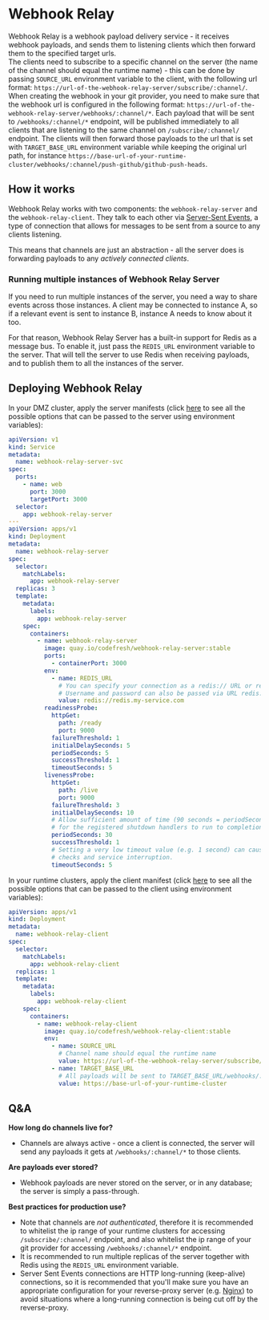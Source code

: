 # Webhook Relay
    
Webhook Relay is a webhook payload delivery service - it receives webhook payloads, and sends them to listening clients which then forward them to the specified target urls.<br>
The clients need to subscribe to a specific channel on the server (the name of the channel should equal the runtime name) - this can be done by passing `SOURCE_URL` environment variable to the client, with the following url format: `https://url-of-the-webhook-relay-server/subscribe/:channel/`.
When creating the webhook in your git provider, you need to make sure that the webhook url is configured in the following format: `https://url-of-the-webhook-relay-server/webhooks/:channel/*`. Each payload that will be sent to `/webhooks/:channel/*` endpoint, will be published immediately to all clients that are listening to the same channel on `/subscribe/:channel/` endpoint. The clients will then forward those payloads to the url that is set with `TARGET_BASE_URL` environment variable while keeping the original url path, for instance `https://base-url-of-your-runtime-cluster/webhooks/:channel/push-github/github-push-heads`. 
    
## How it works

Webhook Relay works with two components: the `webhook-relay-server` and the `webhook-relay-client`. They talk to each other via [Server-Sent Events](https://html.spec.whatwg.org/multipage/server-sent-events.html), a type of connection that allows for messages to be sent from a source to any clients listening.

This means that channels are just an abstraction - all the server does is forwarding payloads to any _actively connected clients_.
 

### Running multiple instances of Webhook Relay Server

If you need to run multiple instances of the server, you need a way to share events across those instances. A client may be connected to instance A, so if a relevant event is sent to instance B, instance A needs to know about it too.

For that reason, Webhook Relay Server has a built-in support for Redis as a message bus. To enable it, just pass the `REDIS_URL` environment variable to the server. That will tell the server to use Redis when receiving payloads, and to publish them to all the instances of the server.

## Deploying Webhook Relay

In your DMZ cluster, apply the server manifests (click [here](https://github.com/codefresh-io/webhook-relay/blob/main/apps/webhook-relay-server/README.md) to see all the possible options that can be passed to the server using environment variables):

```yaml
apiVersion: v1
kind: Service
metadata:
  name: webhook-relay-server-svc
spec:
  ports:
    - name: web
      port: 3000
      targetPort: 3000
  selector:
    app: webhook-relay-server
---
apiVersion: apps/v1
kind: Deployment
metadata:
  name: webhook-relay-server
spec:
  selector:
    matchLabels:
      app: webhook-relay-server
  replicas: 3
  template:
    metadata:
      labels: 
        app: webhook-relay-server
    spec:
      containers:
        - name: webhook-relay-server
          image: quay.io/codefresh/webhook-relay-server:stable
          ports:
            - containerPort: 3000
          env:
            - name: REDIS_URL
              # You can specify your connection as a redis:// URL or rediss:// URL when using TLS encryption.
              # Username and password can also be passed via URL redis://username:authpassword@127.0.0.1:6380/4.
              value: redis://redis.my-service.com
          readinessProbe:
            httpGet:
              path: /ready
              port: 9000
            failureThreshold: 1
            initialDelaySeconds: 5
            periodSeconds: 5
            successThreshold: 1
            timeoutSeconds: 5
          livenessProbe:
            httpGet:
              path: /live
              port: 9000
            failureThreshold: 3
            initialDelaySeconds: 10
            # Allow sufficient amount of time (90 seconds = periodSeconds * failureThreshold)
            # for the registered shutdown handlers to run to completion.
            periodSeconds: 30
            successThreshold: 1
            # Setting a very low timeout value (e.g. 1 second) can cause false-positive
            # checks and service interruption.
            timeoutSeconds: 5

```

In your runtime clusters, apply the client manifest (click [here](https://github.com/codefresh-io/webhook-relay/blob/main/apps/webhook-relay-client/README.md) to see all the possible options that can be passed to the client using environment variables):

```yaml
apiVersion: apps/v1
kind: Deployment
metadata:
  name: webhook-relay-client
spec:
  selector:
    matchLabels:
      app: webhook-relay-client
  replicas: 1
  template:
    metadata:
      labels:
        app: webhook-relay-client
    spec:
      containers:
        - name: webhook-relay-client
          image: quay.io/codefresh/webhook-relay-client:stable
          env:
            - name: SOURCE_URL
              # Channel name should equal the runtime name
              value: https://url-of-the-webhook-relay-server/subscribe/:channel
            - name: TARGET_BASE_URL
              # All payloads will be sent to TARGET_BASE_URL/webhooks/:channel/*
              value: https://base-url-of-your-runtime-cluster

```

## Q&A

**How long do channels live for?**

* Channels are always active - once a client is connected, the server will send any payloads it gets at `/webhooks/:channel/*` to those clients.

**Are payloads ever stored?**

* Webhook payloads are never stored on the server, or in any database; the server is simply a pass-through.

**Best practices for production use?**

* Note that channels are _not authenticated_, therefore it is recommended to whitelist the ip range of your runtime clusters for accessing `/subscribe/:channel/` endpoint, and also whitelist the ip range of your git provider for accessing `/webhooks/:channel/*` endpoint.
* It is recommended to run multiple replicas of the server together with Redis using the `REDIS_URL` environment variable.
* Server Sent Events connections are HTTP long-running (keep-alive) connections, so it is recommended that you'll make sure you have an appropriate configuration for your reverse-proxy server (e.g. [Nginx](http://nginx.org/en/docs/http/ngx_http_upstream_module.html#keepalive)) to avoid situations where a long-running connection is being cut off by the reverse-proxy.  
 
